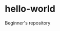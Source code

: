 # hello-world
Beginner's repository 
<html> 
  <header>
    <title>Erica Bee
    </title>
  </header>
  </html>
